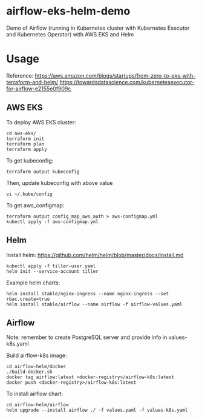 # airflow-eks-helm-demo
Demo of Airflow (running in Kubernetes cluster with Kubernetes Executor and Kubernetes Operator) with AWS EKS and Helm

# Usage

Reference: 
https://aws.amazon.com/blogs/startups/from-zero-to-eks-with-terraform-and-helm/
https://towardsdatascience.com/kubernetesexecutor-for-airflow-e2155e0f909c

## AWS EKS

To deploy AWS EKS cluster:
```
cd aws-eks/
terraform init
terraform plan
terraform apply
```

To get kubeconfig:
```
terraform output kubeconfig
```

Then, update kubeconfig with above value
```
vi ~/.kube/config
```

To get aws_configmap:
```
terraform output config_map_aws_auth > aws-configmap.yml
kubectl apply -f aws-configmap.yml
```

## Helm

Install helm: https://github.com/helm/helm/blob/master/docs/install.md
```
kubectl apply -f tiller-user.yaml
helm init --service-account tiller
```

Example helm charts:
```
helm install stable/nginx-ingress --name nginx-ingress --set rbac.create=true
helm install stable/airflow --name airflow -f airflow-values.yaml
```

## Airflow

Note: remember to create PostgreSQL server and provide info in values-k8s.yaml

Build airflow-k8s image:
```
cd airflow-helm/docker
./build-docker.sh
docker tag airflow:latest <docker-registry>/airflow-k8s:latest
docker push <docker-registry>/airflow-k8s:latest
```

To install airflow chart:
```
cd airflow-helm/airflow
helm upgrade --install airflow ./ -f values.yaml -f values-k8s.yaml
```